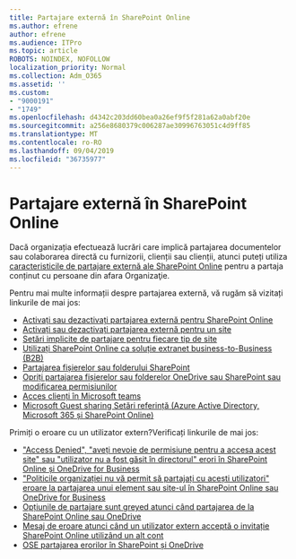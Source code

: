 ```yaml
---
title: Partajare externă în SharePoint Online
ms.author: efrene
author: efrene
ms.audience: ITPro
ms.topic: article
ROBOTS: NOINDEX, NOFOLLOW
localization_priority: Normal
ms.collection: Adm_O365
ms.assetid: ''
ms.custom:
- "9000191"
- "1749"
ms.openlocfilehash: d4342c203dd60bea0a26ef9f5f281a62a0abf20e
ms.sourcegitcommit: a256e8680379c006287ae30996763051c4d9ff85
ms.translationtype: MT
ms.contentlocale: ro-RO
ms.lasthandoff: 09/04/2019
ms.locfileid: "36735977"
---
```

# <a name="external-sharing-in-sharepoint-online"></a>Partajare externă în SharePoint Online

Dacă organizația efectuează lucrări care implică partajarea documentelor sau colaborarea directă cu furnizorii, clienții sau clienții, atunci puteți utiliza [caracteristicile de partajare externă ale SharePoint Online](https://docs.microsoft.com/sharepoint/external-sharing-overview) pentru a partaja conținut cu persoane din afara Organizaţie.

Pentru mai multe informații despre partajarea externă, vă rugăm să vizitați linkurile de mai jos:

- [Activați sau dezactivați partajarea externă pentru SharePoint Online](https://docs.microsoft.com/sharepoint/turn-external-sharing-on-or-off)
- [Activați sau dezactivați partajarea externă pentru un site](https://docs.microsoft.com/sharepoint/change-external-sharing-site)
- [Setări implicite de partajare pentru fiecare tip de site](https://docs.microsoft.com/Office365/Enterprise/microsoft-365-guest-settings#sharepoint-site-level)
- [Utilizați SharePoint Online ca soluție extranet business-to-Business (B2B)](https://docs.microsoft.com/sharepoint/create-b2b-extranet)
- [Partajarea fișierelor sau folderului SharePoint](https://support.office.com/article/share-sharepoint-files-or-folders-1fe37332-0f9a-4719-970e-d2578da4941c)
- [Opriți partajarea fișierelor sau folderelor OneDrive sau SharePoint sau modificarea permisiunilor](https://support.office.com/article/stop-sharing-onedrive-or-sharepoint-files-or-folders-or-change-permissions-0a36470f-d7fe-40a0-bd74-0ac6c1e13323)
- [Acces clienți în Microsoft teams](https://docs.microsoft.com/MicrosoftTeams/guest-access)
- [Microsoft Guest sharing Setări referință (Azure Active Directory, Microsoft 365 și SharePoint Online)](https://docs.microsoft.com/Office365/Enterprise/microsoft-365-guest-settings)

Primiți o eroare cu un utilizator extern?Verificați linkurile de mai jos:

- ["Access Denied", "aveți nevoie de permisiune pentru a accesa acest site" sau "utilizator nu a fost găsit în directorul" erori în SharePoint Online și OneDrive for Business](https://docs.microsoft.com/sharepoint/support/administration/access-denied-or-need-permission-error-sharepoint-online-or-onedrive-for-business)
- ["Politicile organizației nu vă permit să partajați cu acești utilizatori" eroare la partajarea unui element sau site-ul în SharePoint Online sau OneDrive for Business](https://docs.microsoft.com/sharepoint/support/administration/organization-policies-do-not-allow-you-to-share-with-users-error)
- [Opțiunile de partajare sunt greyed atunci când partajarea de la SharePoint Online sau OneDrive](https://docs.microsoft.com/sharepoint/support/administration/sharing-options-grayed-out-when-sharing-from-sharepoint-online-or-onedrive)
- [Mesaj de eroare atunci când un utilizator extern acceptă o invitație SharePoint Online utilizând un alt cont](https://docs.microsoft.com/sharepoint/support/sharing-and-permissions/error-when-external-user-accepts-an-invitation-by-using-another-account)
- [OSE partajarea erorilor în SharePoint și OneDrive](https://docs.microsoft.com/sharepoint/sharepoint-onedrive-error-message)


